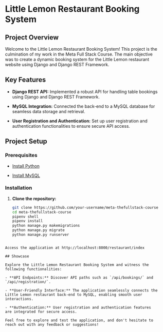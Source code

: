 # Little Lemon Restaurant Booking System

## Project Overview

Welcome to the Little Lemon Restaurant Booking System! This project is the culmination of my work in the Meta Full Stack Course. The main objective was to create a dynamic booking system for the Little Lemon restaurant website using Django and Django REST Framework.

## Key Features

- **Django REST API:** Implemented a robust API for handling table bookings using Django and Django REST Framework.

- **MySQL Integration:** Connected the back-end to a MySQL database for seamless data storage and retrieval.

- **User Registration and Authentication:** Set up user registration and authentication functionalities to ensure secure API access.

## Project Setup

### Prerequisites

- [Install Python](https://www.python.org/downloads/)
  
- [Install MySQL](https://dev.mysql.com/downloads/)

### Installation

1. **Clone the repository:**
   ```bash
   git clone https://github.com/your-username/meta-thefullstack-course.git
   cd meta-thefullstack-course
   pipenv shell
   pipenv install
   python manage.py makemigrations
   python manage.py migrate
   python manage.py runserver
```

Access the application at http://localhost:8000/restaurant/index

## Showcase

Explore the Little Lemon Restaurant Booking System and witness the following functionalities:

- **API Endpoints:** Discover API paths such as `/api/bookings/` and `/api/registration/`.

- **User-Friendly Interface:** The application seamlessly connects the Little Lemon restaurant back-end to MySQL, enabling smooth user interactions.

- **Authentication:** User registration and authentication features are integrated for secure access.

Feel free to explore and test the application, and don't hesitate to reach out with any feedback or suggestions!


